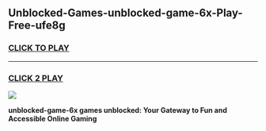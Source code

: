 
## Unblocked-Games-unblocked-game-6x-Play-Free-ufe8g
<h3>
<a href="https://premium76.site?title=unblocked-game-6x&ref=23A">CLICK TO PLAY</a></h3>
<hr>

<h3>
<a href="https://premium76.site?title=unblocked-game-6x&ref=23A">CLICK 2 PLAY</a>
  
</h3>

<a href="https://premium76.site?title=unblocked-game-6x&ref=23A"><img src="https://clearcache.store/games.png"></a>


**unblocked-game-6x games unblocked: Your Gateway to Fun and Accessible Online Gaming**
